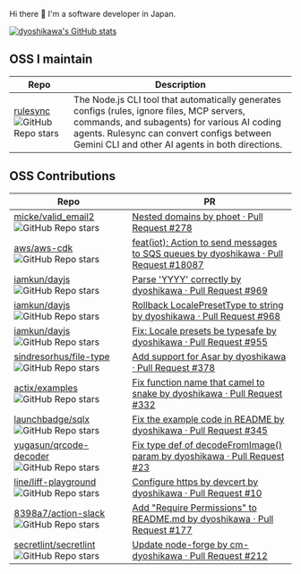 Hi there 👋 I'm a software developer in Japan.

[![dyoshikawa's GitHub stats](https://github-readme-stats.vercel.app/api?username=dyoshikawa)](https://github.com/anuraghazra/github-readme-stats)

## OSS I maintain

| Repo | Description |
|------|-------------|
| [rulesync](https://github.com/dyoshikawa/rulesync) ![GitHub Repo stars](https://img.shields.io/github/stars/dyoshikawa/rulesync?style=social) | The Node.js CLI tool that automatically generates configs (rules, ignore files, MCP servers, commands, and subagents) for various AI coding agents. Rulesync can convert configs between Gemini CLI and other AI agents in both directions. | 

## OSS Contributions

| Repo | PR |
|------|-----|
| [micke/valid_email2](https://github.com/micke/valid_email2) ![GitHub Repo stars](https://img.shields.io/github/stars/micke/valid_email2?style=social) | [Nested domains by phoet · Pull Request #278](https://github.com/micke/valid_email2/pull/278) |
| [aws/aws-cdk](https://github.com/aws/aws-cdk) ![GitHub Repo stars](https://img.shields.io/github/stars/aws/aws-cdk?style=social) | [feat(iot): Action to send messages to SQS queues by dyoshikawa · Pull Request #18087](https://github.com/aws/aws-cdk/pull/18087) |
| [iamkun/dayjs](https://github.com/iamkun/dayjs) ![GitHub Repo stars](https://img.shields.io/github/stars/iamkun/dayjs?style=social) | [Parse 'YYYY' correctly by dyoshikawa · Pull Request #969](https://github.com/iamkun/dayjs/pull/969) |
| [iamkun/dayjs](https://github.com/iamkun/dayjs) ![GitHub Repo stars](https://img.shields.io/github/stars/iamkun/dayjs?style=social) | [Rollback LocalePresetType to string by dyoshikawa · Pull Request #968](https://github.com/iamkun/dayjs/pull/968) |
| [iamkun/dayjs](https://github.com/iamkun/dayjs) ![GitHub Repo stars](https://img.shields.io/github/stars/iamkun/dayjs?style=social) | [Fix: Locale presets be typesafe by dyoshikawa · Pull Request #955](https://github.com/iamkun/dayjs/pull/955) |
| [sindresorhus/file-type](https://github.com/sindresorhus/file-type) ![GitHub Repo stars](https://img.shields.io/github/stars/sindresorhus/file-type?style=social) | [Add support for Asar by dyoshikawa · Pull Request #378](https://github.com/sindresorhus/file-type/pull/378) |
| [actix/examples](https://github.com/actix/examples) ![GitHub Repo stars](https://img.shields.io/github/stars/actix/examples?style=social) | [Fix function name that camel to snake by dyoshikawa · Pull Request #332](https://github.com/actix/examples/pull/332) |
| [launchbadge/sqlx](https://github.com/launchbadge/sqlx) ![GitHub Repo stars](https://img.shields.io/github/stars/launchbadge/sqlx?style=social) | [Fix the example code in README by dyoshikawa · Pull Request #345](https://github.com/launchbadge/sqlx/pull/345) |
| [yugasun/qrcode-decoder](https://github.com/yugasun/qrcode-decoder) ![GitHub Repo stars](https://img.shields.io/github/stars/yugasun/qrcode-decoder?style=social) | [Fix type def of decodeFromImage() param by dyoshikawa · Pull Request #23](https://github.com/yugasun/qrcode-decoder/pull/23/files) |
| [line/liff-playground](https://github.com/line/liff-playground) ![GitHub Repo stars](https://img.shields.io/github/stars/line/liff-playground?style=social) | [Configure https by devcert by dyoshikawa · Pull Request #10](https://github.com/line/liff-playground/pull/10) |
| [8398a7/action-slack](https://github.com/8398a7/action-slack) ![GitHub Repo stars](https://img.shields.io/github/stars/8398a7/action-slack?style=social) | [Add "Require Permissions" to README.md by dyoshikawa · Pull Request #177](https://github.com/8398a7/action-slack/pull/177) |
| [secretlint/secretlint](https://github.com/secretlint/secretlint) ![GitHub Repo stars](https://img.shields.io/github/stars/secretlint/secretlint?style=social) | [Update node-forge by cm-dyoshikawa · Pull Request #212](https://github.com/secretlint/secretlint/pull/212) |
